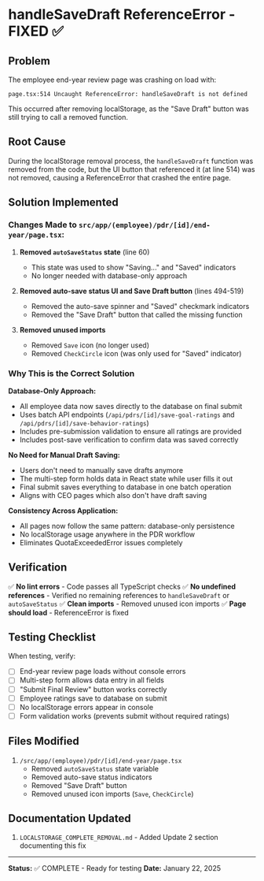 # handleSaveDraft ReferenceError - FIXED ✅

## Problem
The employee end-year review page was crashing on load with:
```
page.tsx:514 Uncaught ReferenceError: handleSaveDraft is not defined
```

This occurred after removing localStorage, as the "Save Draft" button was still trying to call a removed function.

## Root Cause
During the localStorage removal process, the `handleSaveDraft` function was removed from the code, but the UI button that referenced it (at line 514) was not removed, causing a ReferenceError that crashed the entire page.

## Solution Implemented

### Changes Made to `src/app/(employee)/pdr/[id]/end-year/page.tsx`:

1. **Removed `autoSaveStatus` state** (line 60)
   - This state was used to show "Saving..." and "Saved" indicators
   - No longer needed with database-only approach

2. **Removed auto-save status UI and Save Draft button** (lines 494-519)
   - Removed the auto-save spinner and "Saved" checkmark indicators
   - Removed the "Save Draft" button that called the missing function
   
3. **Removed unused imports**
   - Removed `Save` icon (no longer used)
   - Removed `CheckCircle` icon (was only used for "Saved" indicator)

### Why This is the Correct Solution

**Database-Only Approach:**
- All employee data now saves directly to the database on final submit
- Uses batch API endpoints (`/api/pdrs/[id]/save-goal-ratings` and `/api/pdrs/[id]/save-behavior-ratings`)
- Includes pre-submission validation to ensure all ratings are provided
- Includes post-save verification to confirm data was saved correctly

**No Need for Manual Draft Saving:**
- Users don't need to manually save drafts anymore
- The multi-step form holds data in React state while user fills it out
- Final submit saves everything to database in one batch operation
- Aligns with CEO pages which also don't have draft saving

**Consistency Across Application:**
- All pages now follow the same pattern: database-only persistence
- No localStorage usage anywhere in the PDR workflow
- Eliminates QuotaExceededError issues completely

## Verification

✅ **No lint errors** - Code passes all TypeScript checks
✅ **No undefined references** - Verified no remaining references to `handleSaveDraft` or `autoSaveStatus`
✅ **Clean imports** - Removed unused icon imports
✅ **Page should load** - ReferenceError is fixed

## Testing Checklist

When testing, verify:
- [ ] End-year review page loads without console errors
- [ ] Multi-step form allows data entry in all fields
- [ ] "Submit Final Review" button works correctly
- [ ] Employee ratings save to database on submit
- [ ] No localStorage errors appear in console
- [ ] Form validation works (prevents submit without required ratings)

## Files Modified

1. `/src/app/(employee)/pdr/[id]/end-year/page.tsx`
   - Removed `autoSaveStatus` state variable
   - Removed auto-save status indicators
   - Removed "Save Draft" button
   - Removed unused icon imports (`Save`, `CheckCircle`)

## Documentation Updated

1. `LOCALSTORAGE_COMPLETE_REMOVAL.md` - Added Update 2 section documenting this fix

---

**Status:** ✅ COMPLETE - Ready for testing
**Date:** January 22, 2025


